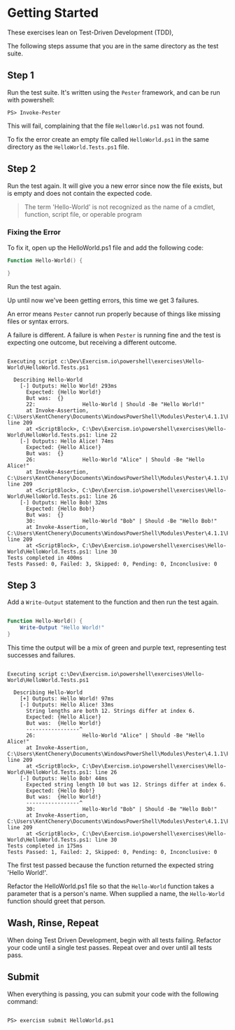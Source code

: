 # Getting Started

These exercises lean on Test-Driven Development (TDD),

The following steps assume that you are in the same directory as the test
suite.

## Step 1

Run the test suite. It's written using the `Pester` framework, and can be
run with powershell:

    PS> Invoke-Pester

This will fail, complaining that the file `HelloWorld.ps1` was not found.

To fix the error create an empty file called `HelloWorld.ps1` in the same
directory as the `HelloWorld.Tests.ps1` file.

## Step 2

Run the test again. It will give you a new error since now the file exists,
but is empty and does not contain the expected code.

>The term 'Hello-World' is not recognized as the name of a cmdlet, function, script file, 
>or operable program


### Fixing the Error

To fix it, open up the HelloWorld.ps1 file and add the following code:

``` PowerShell
Function Hello-World() {

}

```

Run the test again.

Up until now we've been getting errors, this time we get 3 failures.

An error means `Pester` cannot run properly because of things like missing files or syntax errors.

A failure is different. A failure is when `Pester` is running fine and the test is expecting one outcome, but receiving a different outcome.

```

Executing script c:\Dev\Exercism.io\powershell\exercises\Hello-World\HelloWorld.Tests.ps1

  Describing Hello-World
    [-] Outputs: Hello World! 293ms
      Expected: {Hello World!}
      But was:  {}
      22:               Hello-World | Should -Be "Hello World!"
      at Invoke-Assertion, C:\Users\KentChenery\Documents\WindowsPowerShell\Modules\Pester\4.1.1\Functions\Assertions\Should.ps1: line 209
      at <ScriptBlock>, C:\Dev\Exercism.io\powershell\exercises\Hello-World\HelloWorld.Tests.ps1: line 22
    [-] Outputs: Hello Alice! 74ms
      Expected: {Hello Alice!}
      But was:  {}
      26:               Hello-World "Alice" | Should -Be "Hello Alice!"
      at Invoke-Assertion, C:\Users\KentChenery\Documents\WindowsPowerShell\Modules\Pester\4.1.1\Functions\Assertions\Should.ps1: line 209
      at <ScriptBlock>, C:\Dev\Exercism.io\powershell\exercises\Hello-World\HelloWorld.Tests.ps1: line 26
    [-] Outputs: Hello Bob! 32ms
      Expected: {Hello Bob!}
      But was:  {}
      30:               Hello-World "Bob" | Should -Be "Hello Bob!"
      at Invoke-Assertion, C:\Users\KentChenery\Documents\WindowsPowerShell\Modules\Pester\4.1.1\Functions\Assertions\Should.ps1: line 209
      at <ScriptBlock>, C:\Dev\Exercism.io\powershell\exercises\Hello-World\HelloWorld.Tests.ps1: line 30
Tests completed in 400ms
Tests Passed: 0, Failed: 3, Skipped: 0, Pending: 0, Inconclusive: 0

```

## Step 3

Add a `Write-Output` statement to the function and then run the test again.

``` PowerShell

Function Hello-World() {
    Write-Output "Hello World!"
}

```

This time the output will be a mix of green and purple text, representing test successes and failures.

```

Executing script c:\Dev\Exercism.io\powershell\exercises\Hello-World\HelloWorld.Tests.ps1

  Describing Hello-World
    [+] Outputs: Hello World! 97ms
    [-] Outputs: Hello Alice! 33ms
      String lengths are both 12. Strings differ at index 6.
      Expected: {Hello Alice!}
      But was:  {Hello World!}
      -----------------^
      26:               Hello-World "Alice" | Should -Be "Hello Alice!"
      at Invoke-Assertion, C:\Users\KentChenery\Documents\WindowsPowerShell\Modules\Pester\4.1.1\Functions\Assertions\Should.ps1: line 209
      at <ScriptBlock>, C:\Dev\Exercism.io\powershell\exercises\Hello-World\HelloWorld.Tests.ps1: line 26
    [-] Outputs: Hello Bob! 44ms
      Expected string length 10 but was 12. Strings differ at index 6.
      Expected: {Hello Bob!}
      But was:  {Hello World!}
      -----------------^
      30:               Hello-World "Bob" | Should -Be "Hello Bob!"
      at Invoke-Assertion, C:\Users\KentChenery\Documents\WindowsPowerShell\Modules\Pester\4.1.1\Functions\Assertions\Should.ps1: line 209
      at <ScriptBlock>, C:\Dev\Exercism.io\powershell\exercises\Hello-World\HelloWorld.Tests.ps1: line 30
Tests completed in 175ms
Tests Passed: 1, Failed: 2, Skipped: 0, Pending: 0, Inconclusive: 0

```

The first test passed because the function returned the expected string 'Hello World!'.

Refactor the HelloWorld.ps1 file so that the `Hello-World` function takes a parameter that is a person's name.  When supplied a name, the `Hello-World` function should greet that person.

## Wash, Rinse, Repeat

When doing Test Driven Development, begin with all tests failing.
Refactor your code until a single test passes. Repeat over and over until all tests pass.


## Submit

When everything is passing, you can submit your code with the following
command:

``` 

PS> exercism submit HelloWorld.ps1

```